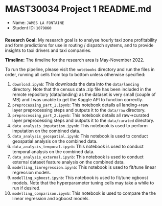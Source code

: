 # MAST30034 Project 1 README.md
- Name: `JAMES LA FONTAINE`
- Student ID: `1079860`

#####

**Research Goal:** My research goal is to analyse hourly taxi zone profitability and form predictions for use in routing / dispatch systems, and to provide insights to taxi drivers and taxi companies.

**Timeline:** The timeline for the research area is May-November 2022.

To run the pipeline, please visit the `notebooks` directory and run the files in order, running all cells from top to bottom unless otherwise specified:
1. `download.ipynb`: This downloads the data into the `data/landing` directory. Note that the census data .zip file has been included in the remote repository 
                     (data/landing) as the dataset is very small (couple of MB) and I was unable to get the Kaggle API to function correctly.
2. `preprocessing_part_1.ipynb`: This notebook details all landing->raw layer preprocessing steps and outputs it to the `data/raw` directory.
3. `preprocessing_part_2.ipynb`: This notebook details all raw->curated layer preprocessing steps and outputs it to the `data/curated` directory.
4. `data_analysis_imputation.ipynb`: This notebook is used to perform imputation on the combined data.
5. `data_analysis_geospatial.ipynb`: This notebook is used to conduct geospatial analysis on the combined data.
6. `data_analysis_temporal.ipynb`: This notebook is used to conduct temporal analysis on the combined data.
7. `data_analysis_external.ipynb`: This notebook is used to conduct external dataset feature analysis on the combined data.
8. `modelling_linregression.ipynb`: This notebook is used to fit/tune linear regression models.
9. `modelling_xgboost.ipynb`: This notebook is used to fit/tune xgboost models. Note that the hyperparameter tuning cells may take a while to run if desired.
10. `modelling_comparison.ipynb`: This notebook is used to compare the the linear regression and xgboost models.


